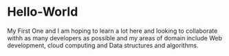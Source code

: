 # Hello-World
My First One and I am hoping to learn a lot here and looking to collaborate withh as many developers as possible and my areas of 
domain include Web development, cloud computing and Data structures and algorithms.
